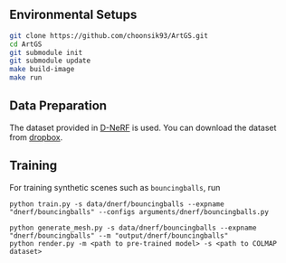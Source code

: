 ## Environmental Setups

```bash
git clone https://github.com/choonsik93/ArtGS.git
cd ArtGS
git submodule init
git submodule update
make build-image
make run
```

## Data Preparation

The dataset provided in [D-NeRF](https://github.com/albertpumarola/D-NeRF) is used. You can download the dataset from [dropbox](https://www.dropbox.com/s/0bf6fl0ye2vz3vr/data.zip?dl=0).


## Training

For training synthetic scenes such as `bouncingballs`, run

```
python train.py -s data/dnerf/bouncingballs --expname "dnerf/bouncingballs" --configs arguments/dnerf/bouncingballs.py 
```

```
python generate_mesh.py -s data/dnerf/bouncingballs --expname "dnerf/bouncingballs" --m "output/dnerf/bouncingballs"
python render.py -m <path to pre-trained model> -s <path to COLMAP dataset> 
```
